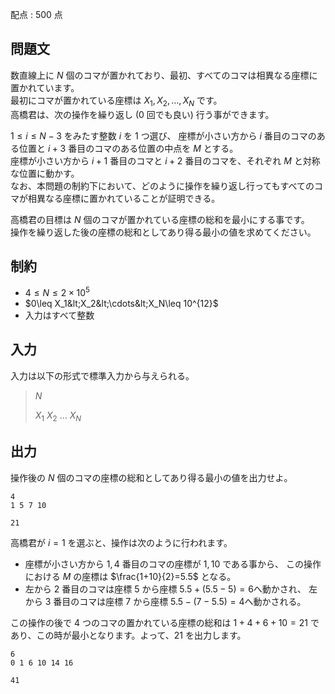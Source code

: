 配点 : $500$ 点

## 問題文

数直線上に $N$ 個のコマが置かれており、最初、すべてのコマは相異なる座標に置かれています。<br>
最初にコマが置かれている座標は $X_1,X_2,\ldots, X_N$ です。<br>
高橋君は、次の操作を繰り返し ($0$ 回でも良い) 行う事ができます。

$1\leq i\leq N-3$ をみたす整数 $i$ を $1$ つ選び、
座標が小さい方から $i$ 番目のコマのある位置と $i+3$ 番目のコマのある位置の中点を $M$ とする。<br>
座標が小さい方から $i+1$ 番目のコマと $i+2$ 番目のコマを、それぞれ $M$ と対称な位置に動かす。<br>
なお、本問題の制約下において、どのように操作を繰り返し行ってもすべてのコマが相異なる座標に置かれていることが証明できる。

高橋君の目標は $N$ 個のコマが置かれている座標の総和を最小にする事です。<br>
操作を繰り返した後の座標の総和としてあり得る最小の値を求めてください。

## 制約

- $4 \leq N \leq 2\times 10^5$
- $0\leq X_1&lt;X_2&lt;\cdots&lt;X_N\leq 10^{12}$
- 入力はすべて整数

## 入力

入力は以下の形式で標準入力から与えられる。

> $N$
> 
> $X_1$ $X_2$ $\ldots$ $X_N$

## 出力

操作後の $N$ 個のコマの座標の総和としてあり得る最小の値を出力せよ。

```input1
4
1 5 7 10
```

```output1
21
```

高橋君が $i=1$ を選ぶと、操作は次のように行われます。  

- 座標が小さい方から $1,4$ 番目のコマの座標が $1,10$ である事から、
この操作における $M$ の座標は $\frac{1+10}{2}=5.5$ となる。
- 左から $2$ 番目のコマは座標 $5$ から座標 $5.5+(5.5-5)=6$へ動かされ、
左から $3$ 番目のコマは座標 $7$ から座標 $5.5-(7-5.5)=4$へ動かされる。

この操作の後で $4$ つのコマの置かれている座標の総和は $1+4+6+10=21$ であり、この時が最小となります。よって、$21$ を出力します。

```input2
6
0 1 6 10 14 16
```

```output2
41
```